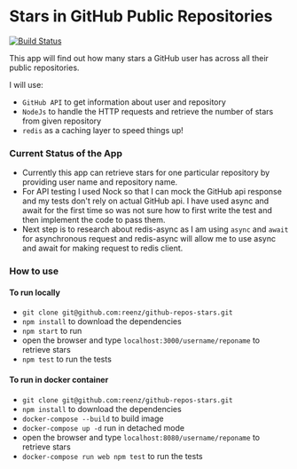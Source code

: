 # Stars in GitHub Public Repositories 

[![Build Status](https://travis-ci.org/reenz/github-repos-stars.svg?branch=master)](https://travis-ci.org/reenz/github-repos-stars)

This app will find out how many stars a GitHub user has across all their public repositories. 

I will use:

* `GitHub API` to get information about user and repository
* `NodeJs` to handle the HTTP requests and retrieve the number of stars from given repository
* `redis` as a caching layer to speed things up!

### Current Status of the App

* Currently this app can retrieve stars for one particular repository by providing user name and repository name.
* For API testing I used Nock so that I can mock the GitHub api response and my tests don't rely on actual GitHub api. I have used async and await for the first time so was not sure how to first write the test and then implement the code to pass them.
* Next step is to research about redis-async as I am using `async` and `await` for asynchronous request and redis-async will allow me to use async and await for making request to redis client.


### How to use

#### To run locally

* `git clone git@github.com:reenz/github-repos-stars.git`
* `npm install` to download the dependencies
* `npm start` to run
* open the browser and type `localhost:3000/username/reponame` to retrieve stars 
* `npm test` to run the tests

#### To run in docker container

* `git clone git@github.com:reenz/github-repos-stars.git`
* `npm install` to download the dependencies
* `docker-compose --build` to build image
* `docker-compose up -d` run in detached mode
* open the browser and type `localhost:8080/username/reponame` to retrieve stars 
* `docker-compose run web npm test` to run the tests